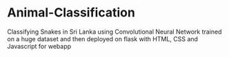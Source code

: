 # Animal-Classification
Classifying Snakes in Sri Lanka using Convolutional Neural Network trained on a huge dataset and then deployed on flask with HTML, CSS and Javascript for webapp
